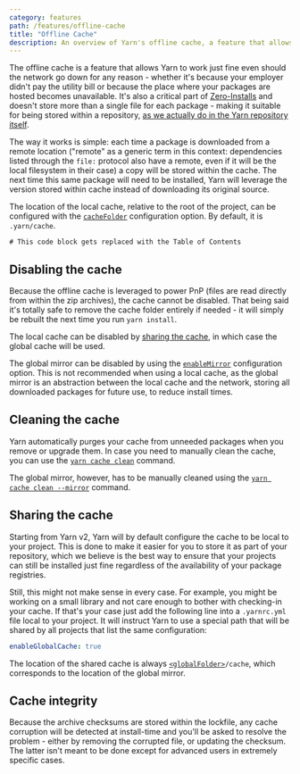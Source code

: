 ```yaml
---
category: features
path: /features/offline-cache
title: "Offline Cache"
description: An overview of Yarn's offline cache, a feature that allows Yarn to work just fine even should the network go down for any reason.
---
```


The offline cache is a feature that allows Yarn to work just fine even should the network go down for any reason - whether it's because your employer didn't pay the utility bill or because the place where your packages are hosted becomes unavailable. It's also a critical part of [Zero-Installs](/features/zero-installs) and doesn't store more than a single file for each package - making it suitable for being stored within a repository, [as we actually do in the Yarn repository itself](https://github.com/yarnpkg/berry/tree/master/.yarn/cache).

The way it works is simple: each time a package is downloaded from a remote location ("remote" as a generic term in this context: dependencies listed through the `file:` protocol also have a remote, even if it will be the local filesystem in their case) a copy will be stored within the cache. The next time this same package will need to be installed, Yarn will leverage the version stored within cache instead of downloading its original source.

The location of the local cache, relative to the root of the project, can be configured with the [`cacheFolder`](/configuration/yarnrc#cacheFolder) configuration option. By default, it is `.yarn/cache`.

```toc
# This code block gets replaced with the Table of Contents
```

## Disabling the cache

Because the offline cache is leveraged to power PnP (files are read directly from within the zip archives), the cache cannot be disabled. That being said it's totally safe to remove the cache folder entirely if needed - it will simply be rebuilt the next time you run `yarn install`.

The local cache can be disabled by [sharing the cache](#sharing-the-cache), in which case the global cache will be used.

The global mirror can be disabled by using the [`enableMirror`](/configuration/yarnrc#enableMirror) configuration option. This is not recommended when using a local cache, as the global mirror is an abstraction between the local cache and the network, storing all downloaded packages for future use, to reduce install times.

## Cleaning the cache

Yarn automatically purges your cache from unneeded packages when you remove or upgrade them. In case you need to manually clean the cache, you can use the [`yarn cache clean`](/cli/cache/clean) command.

The global mirror, however, has to be manually cleaned using the [`yarn cache clean --mirror`](/cli/cache/clean) command.

## Sharing the cache

Starting from Yarn v2, Yarn will by default configure the cache to be local to your project. This is done to make it easier for you to store it as part of your repository, which we believe is the best way to ensure that your projects can still be installed just fine regardless of the availability of your package registries.

Still, this might not make sense in every case. For example, you might be working on a small library and not care enough to bother with checking-in your cache. If that's your case just add the following line into a `.yarnrc.yml` file local to your project. It will instruct Yarn to use a special path that will be shared by all projects that list the same configuration:

```yaml
enableGlobalCache: true
```

The location of the shared cache is always [`<globalFolder>`](/configuration/yarnrc#globalFolder)`/cache`, which corresponds to the location of the global mirror.

## Cache integrity

Because the archive checksums are stored within the lockfile, any cache corruption will be detected at install-time and you'll be asked to resolve the problem - either by removing the corrupted file, or updating the checksum. The latter isn't meant to be done except for advanced users in extremely specific cases.
